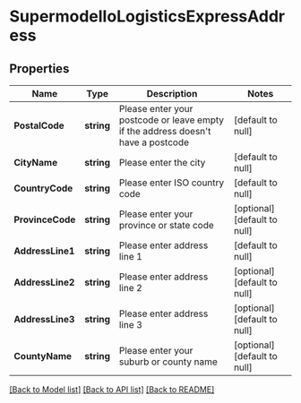 # SupermodelIoLogisticsExpressAddress

## Properties
Name | Type | Description | Notes
------------ | ------------- | ------------- | -------------
**PostalCode** | **string** | Please enter your postcode or leave empty if the address doesn&#x27;t have a postcode | [default to null]
**CityName** | **string** | Please enter the city | [default to null]
**CountryCode** | **string** | Please enter ISO country code | [default to null]
**ProvinceCode** | **string** | Please enter your province or state code | [optional] [default to null]
**AddressLine1** | **string** | Please enter address line 1 | [default to null]
**AddressLine2** | **string** | Please enter address line 2 | [optional] [default to null]
**AddressLine3** | **string** | Please enter address line 3 | [optional] [default to null]
**CountyName** | **string** | Please enter your suburb or county name | [optional] [default to null]

[[Back to Model list]](../README.md#documentation-for-models) [[Back to API list]](../README.md#documentation-for-api-endpoints) [[Back to README]](../README.md)

